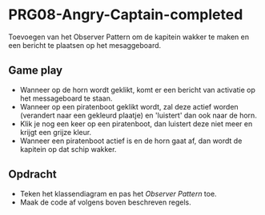 # PRG08-Angry-Captain-completed

Toevoegen van het Observer Pattern om de kapitein wakker te maken en een bericht te plaatsen op het mesaggeboard.


## Game play

- Wanneer op de horn wordt geklikt, komt er een bericht van activatie op het messageboard te staan. 
- Wanneer op een piratenboot geklikt wordt, zal deze actief worden (verandert naar een gekleurd plaatje) en 'luistert' dan ook naar de horn. 
- Klik je nog een keer op een piratenboot, dan luistert deze niet meer en krijgt een grijze kleur. 
- Wanneer een piratenboot actief is en de horn gaat af, dan wordt de kapitein op dat schip wakker. 


## Opdracht
- Teken het klassendiagram en pas het *Observer Pattern* toe.
- Maak de code af volgens boven beschreven regels. 